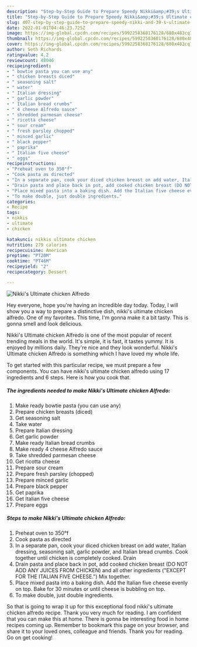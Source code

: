 ```yaml
---
description: "Step-by-Step Guide to Prepare Speedy Nikki&amp;#39;s Ultimate chicken Alfredo"
title: "Step-by-Step Guide to Prepare Speedy Nikki&amp;#39;s Ultimate chicken Alfredo"
slug: 407-step-by-step-guide-to-prepare-speedy-nikki-and-39-s-ultimate-chicken-alfredo
date: 2022-01-01T04:46:23.725Z
image: https://img-global.cpcdn.com/recipes/5992258368176128/680x482cq70/nikkis-ultimate-chicken-alfredo-recipe-main-photo.jpg
thumbnail: https://img-global.cpcdn.com/recipes/5992258368176128/680x482cq70/nikkis-ultimate-chicken-alfredo-recipe-main-photo.jpg
cover: https://img-global.cpcdn.com/recipes/5992258368176128/680x482cq70/nikkis-ultimate-chicken-alfredo-recipe-main-photo.jpg
author: Seth Richards
ratingvalue: 4.2
reviewcount: 48046
recipeingredient:
- " bowtie pasta you can use any"
- " chicken breasts diced"
- " seasoning salt"
- " water"
- " Italian dressing"
- " garlic powder"
- " Italian bread crumbs"
- " 4 cheese Alfredo sauce"
- " shredded parmesan cheese"
- " ricotta cheese"
- " sour cream"
- " fresh parsley chopped"
- " minced garlic"
- " black pepper"
- " paprika"
- " Italian five cheese"
- " eggs"
recipeinstructions:
- "Preheat oven to 350°f"
- "Cook pasta as directed"
- "In a separate pan, cook your diced chicken breast on add water, Italian dressing, seasoning salt, garlic powder, and Italian bread crumbs. Cook together until chicken is completely cooked. Drain"
- "Drain pasta and place back in pot, add cooked chicken breast (DO NOT ADD ANY JUICES FROM CHICKEN) and all other ingredients (&#34;EXCEPT FOR THE ITALIAN FIVE CHEESE.&#34;) Mix together."
- "Place mixed pasta into a baking dish. Add the Italian five cheese evenly on top. Bake for 30 minutes or until cheese is bubbling on top."
- "To make double, just double ingredients."
categories:
- Recipe
tags:
- nikkis
- ultimate
- chicken

katakunci: nikkis ultimate chicken 
nutrition: 279 calories
recipecuisine: American
preptime: "PT20M"
cooktime: "PT46M"
recipeyield: "2"
recipecategory: Dessert

---
```



![Nikki&#39;s Ultimate chicken Alfredo](https://img-global.cpcdn.com/recipes/5992258368176128/680x482cq70/nikkis-ultimate-chicken-alfredo-recipe-main-photo.jpg)

Hey everyone, hope you're having an incredible day today. Today, I will show you a way to prepare a distinctive dish, nikki&#39;s ultimate chicken alfredo. One of my favorites. This time, I'm gonna make it a bit tasty. This is gonna smell and look delicious.

Nikki&#39;s Ultimate chicken Alfredo is one of the most popular of recent trending meals in the world. It's simple, it is fast, it tastes yummy. It is enjoyed by millions daily. They're nice and they look wonderful. Nikki&#39;s Ultimate chicken Alfredo is something which I have loved my whole life.




To get started with this particular recipe, we must prepare a few components. You can have nikki&#39;s ultimate chicken alfredo using 17 ingredients and 6 steps. Here is how you cook that.

<!--inarticleads1-->

##### The ingredients needed to make Nikki&#39;s Ultimate chicken Alfredo:

1. Make ready  bowtie pasta (you can use any)
1. Prepare  chicken breasts (diced)
1. Get  seasoning salt
1. Take  water
1. Prepare  Italian dressing
1. Get  garlic powder
1. Make ready  Italian bread crumbs
1. Make ready  4 cheese Alfredo sauce
1. Take  shredded parmesan cheese
1. Get  ricotta cheese
1. Prepare  sour cream
1. Prepare  fresh parsley (chopped)
1. Prepare  minced garlic
1. Prepare  black pepper
1. Get  paprika
1. Get  Italian five cheese
1. Prepare  eggs




<!--inarticleads2-->

##### Steps to make Nikki&#39;s Ultimate chicken Alfredo:

1. Preheat oven to 350°f
1. Cook pasta as directed
1. In a separate pan, cook your diced chicken breast on add water, Italian dressing, seasoning salt, garlic powder, and Italian bread crumbs. Cook together until chicken is completely cooked. Drain
1. Drain pasta and place back in pot, add cooked chicken breast (DO NOT ADD ANY JUICES FROM CHICKEN) and all other ingredients (&#34;EXCEPT FOR THE ITALIAN FIVE CHEESE.&#34;) Mix together.
1. Place mixed pasta into a baking dish. Add the Italian five cheese evenly on top. Bake for 30 minutes or until cheese is bubbling on top.
1. To make double, just double ingredients.




So that is going to wrap it up for this exceptional food nikki&#39;s ultimate chicken alfredo recipe. Thank you very much for reading. I am confident that you can make this at home. There is gonna be interesting food in home recipes coming up. Remember to bookmark this page on your browser, and share it to your loved ones, colleague and friends. Thank you for reading. Go on get cooking!
